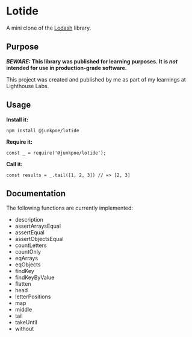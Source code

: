 # Lotide

A mini clone of the [Lodash](https://lodash.com) library.

## Purpose

**_BEWARE:_ This library was published for learning purposes. It is _not_ intended for use in production-grade software.**

This project was created and published by me as part of my learnings at Lighthouse Labs. 

## Usage

**Install it:**

`npm install @junkpoe/lotide`

**Require it:**

`const _ = require('@junkpoe/lotide');`

**Call it:**

`const results = _.tail([1, 2, 3]) // => [2, 3]`

## Documentation

The following functions are currently implemented:

* description
* assertArraysEqual
* assertEqual
* assertObjectsEqual
* countLetters
* countOnly
* eqArrays
* eqObjects
* findKey
* findKeyByValue
* flatten
* head
* letterPositions
* map
* middle
* tail
* takeUntil
* without